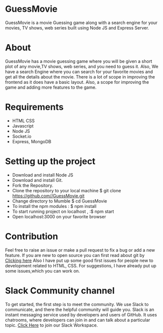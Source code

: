 # GuessMovie

GuessMovie is a movie Guessing game along with a search engine for your movies, TV shows, web series built using Node JS
and Express Server.

# About

GuessMovie has a movie guessing game where you will be given a short plot of any movie,TV shows, web series, and you
need to guess it. Also, We have a search Engine where you can search for your favorite movies and get all the details
about the movie. There is a lot of scope in improving the frontend as it does have a basic layout. Also, a scope for
improving the game and adding more features to the game.

# Requirements

* HTML CSS
* Javascript
* Node JS
* Socket.io
* Express, MongoDB

# Setting  up the project

* Download and install Node JS
* Download and install Git.
* Fork the Repository.
* Clone the repository to your local machine $ git clone https://github.com//GuessMovie.git
* Change directory to Mumble $ cd GuessMovie
* To install the npm modules : $ npm install
* To start running project on localhost , :$ npm start
* Open localhost:3000 on your favorite browser

# Contribution

Feel free to raise an issue or make a pull request to fix a bug or add a new feature. If you are new to open source you
can first read about git by <a href ="https://www.codecademy.com/learn/learn-git">Clicking here</a>
Also I have put up some good first issues for people new to development related to HTML, CSS. For suggestions, I have
already put up some issues,which you can work on.

# Slack Community channel

To get started, the first step is to meet the community. We use Slack to communicate, and there the helpful community
will guide you. Slack is an instant messaging service used by developers and users of GitHub. It uses chatrooms, where
developers can join in and can talk about a particular topic.
<a href= "https://join.slack.com/t/newworkspace-gqu3384/shared_invite/zt-jmsjsi53-j6kvE_dTHA3Ud0SzjZyQuw">Click Here</a>
to join our Slack Workspace.
